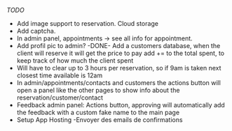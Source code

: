 *TODO*

- Add image support to reservation. Cloud storage
- Add captcha.
- In admin panel, appointments -> see all info for appointment.
- Add profil pic to admin?
-DONE- Add a customers database, when the client will reserve it will get the price to pay add += to the total spent, to keep track of how much the client spent
- Will have to clear up to 3 hours per reservation, so if 9am is taken next closest time available is 12am
- In admin/appointments/contacts and customers the actions button will open a panel like the other pages to show info about the reservation/customer/contact
- Feedback admin panel: Actions button, approving will automatically add the feedback with a custom fake name to the main page
- Setup App Hosting
-Envoyer des emails de confirmations